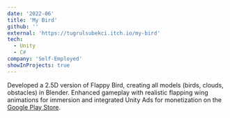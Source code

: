 ```yaml
---
date: '2022-06'
title: 'My Bird'
github: ''
external: 'https://tugrulsubekci.itch.io/my-bird'
tech:
  - Unity
  - C#
company: 'Self-Employed'
showInProjects: true
---
```


Developed a 2.5D version of Flappy Bird, creating all models (birds, clouds, obstacles) in Blender. Enhanced gameplay with realistic flapping wing animations for immersion and integrated Unity Ads for monetization on the [Google Play Store](https://play.google.com/store/apps/details?id=com.TwoRuleGames.MyBird).
